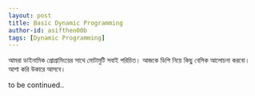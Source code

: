 ```yaml
---
layout: post
title: Basic Dynamic Programming
author-id: asifthen00b
tags: [Dynamic Programming]
---
```

<!-- This is also a comment in markdown -->

আমরা ডাইনামিক প্রোগ্রামিংয়ের সাথে মোটামুটি সবাই পরিচিত। আজকে ডিপি নিয়ে কিছু বেসিক আলোচনা করবো। আশা করি উকারে আসবে। 

to be continued..
